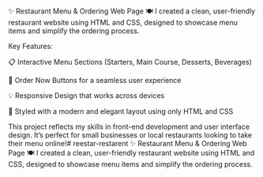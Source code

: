 ✨ Restaurant Menu & Ordering Web Page 🍽️
I created a clean, user-friendly restaurant website using HTML and CSS, designed to showcase menu items and simplify the ordering process.

Key Features:

📋 Interactive Menu Sections (Starters, Main Course, Desserts, Beverages)

🛒 Order Now Buttons for a seamless user experience

💡 Responsive Design that works across devices

🎨 Styled with a modern and elegant layout using only HTML and CSS

This project reflects my skills in front-end development and user interface design. It’s perfect for small businesses or local restaurants looking to take their menu online!# reestar-restarent
✨ Restaurant Menu &amp; Ordering Web Page 🍽️ I created a clean, user-friendly restaurant website using HTML and CSS, designed to showcase menu items and simplify the ordering process.
